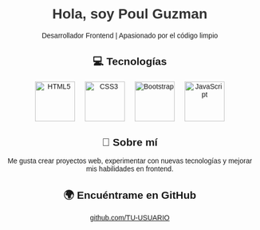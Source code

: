 <!DOCTYPE html>
<html lang="es">
<head>
  <meta charset="UTF-8">
  <meta name="viewport" content="width=device-width, initial-scale=1.0">
  <title>Mi Perfil GitHub</title>
  <style>
    body {
      font-family: Arial, sans-serif;
      text-align: center;
      margin: 40px;
    }
    h1 {
      color: #333;
    }
    .skills {
      display: flex;
      justify-content: center;
      gap: 20px;
      margin-top: 20px;
    }
    .skills img {
      width: 80px;
      height: 80px;
      object-fit: contain;
    }
  </style>
</head>
<body>
  <h1> Hola, soy Poul Guzman</h1>
  <p>Desarrollador Frontend | Apasionado por el código limpio</p>

  <h2>💻 Tecnologías</h2>
  <div class="skills">
    <img src="https://cdn.jsdelivr.net/gh/devicons/devicon/icons/html5/html5-original.svg" alt="HTML5">
    <img src="https://cdn.jsdelivr.net/gh/devicons/devicon/icons/css3/css3-original.svg" alt="CSS3">
    <img src="https://cdn.jsdelivr.net/gh/devicons/devicon/icons/bootstrap/bootstrap-original.svg" alt="Bootstrap">
    <img src="https://cdn.jsdelivr.net/gh/devicons/devicon/icons/javascript/javascript-original.svg" alt="JavaScript">
  </div>

  <h2>📌 Sobre mí</h2>
  <p>Me gusta crear proyectos web, experimentar con nuevas tecnologías y mejorar mis habilidades en frontend.</p>

  <h2>🌍 Encuéntrame en GitHub</h2>
  <p><a href="https://github.com/TU-USUARIO" target="_blank">github.com/TU-USUARIO</a></p>
</body>
</html>
